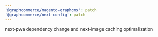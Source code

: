 ```yaml
---
'@graphcommerce/magento-graphcms': patch
'@graphcommerce/next-config': patch
---
```


next-pwa dependency change and next-image caching optimalization

